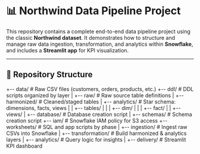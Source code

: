 # 📊 Northwind Data Pipeline Project

This repository contains a complete end-to-end data pipeline project using the classic **Northwind dataset**. It demonstrates how to structure and manage raw data ingestion, transformation, and analytics within **Snowflake**, and includes a **Streamlit app** for KPI visualization.

---

## 📁 Repository Structure

+-- data/ # Raw CSV files (customers, orders, products, etc.)
+-- ddl/ # DDL scripts organized by layer
| +-- raw/ # Raw source table definitions
| +-- harmonized/ # Cleaned/staged tables
| +-- analytics/ # Star schema: dimensions, facts, views
| | +-- tables/
| | | +-- dim/
| | | +-- fact/
| | +-- views/
| +-- database/ # Database creation script
| +-- schemas/ # Schema creation script
+-- iam/ # Snowflake IAM policy for S3 access
+-- worksheets/ # SQL and app scripts by phase
| +-- ingestion/ # Ingest raw CSVs into Snowflake
| +-- transformation/ # Build harmonized & analytics layers
| +-- analytics/ # Query logic for insights
| +-- delivery/ # Streamlit KPI dashboard
